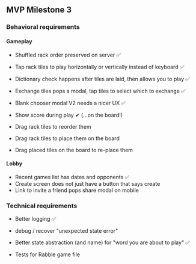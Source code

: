 ## MVP Milestone 3

### Behavioral requirements

#### Gameplay

- Shuffled rack order preserved on server ✅
- Tap rack tiles to play horizontally or vertically instead of keyboard ✅
- Dictionary check happens after tiles are laid, then allows you to play ✅

- Exchange tiles pops a modal, tap tiles to select which to exchange ✅
- Blank chooser modal V2 needs a nicer UX ✅

- Show score during play ✔ (...on the board!)

- Drag rack tiles to reorder them
- Drag rack tiles to place them on the board
- Drag placed tiles on the board to re-place them

#### Lobby

- Recent games list has dates and opponents ✅
- Create screen does not just have a button that says create
- Link to invite a friend pops share modal on mobile

### Technical requirements

- Better logging ✅

- debug / recover "unexpected state error"

- Better state abstraction (and name) for "word you are about to play" ✅

- Tests for Rabble game file
